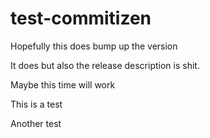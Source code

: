# test-commitizen

Hopefully this does bump up the version

It does but also the release description is shit.

Maybe this time will work

This is a test

Another test